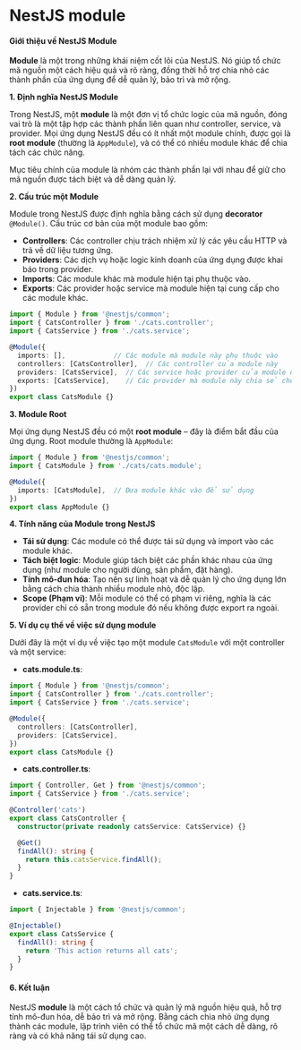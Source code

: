 # NestJS module

#### Giới thiệu về **NestJS Module**

**Module** là một trong những khái niệm cốt lõi của NestJS. Nó giúp tổ chức mã nguồn một cách hiệu quả và rõ ràng, đồng thời hỗ trợ chia nhỏ các thành phần của ứng dụng để dễ quản lý, bảo trì và mở rộng.

**1. Định nghĩa NestJS Module**

Trong NestJS, một **module** là một đơn vị tổ chức logic của mã nguồn, đóng vai trò là một tập hợp các thành phần liên quan như controller, service, và provider. Mọi ứng dụng NestJS đều có ít nhất một module chính, được gọi là **root module** (thường là `AppModule`), và có thể có nhiều module khác để chia tách các chức năng.

Mục tiêu chính của module là nhóm các thành phần lại với nhau để giữ cho mã nguồn được tách biệt và dễ dàng quản lý.

**2. Cấu trúc một Module**

Module trong NestJS được định nghĩa bằng cách sử dụng **decorator** `@Module()`. Cấu trúc cơ bản của một module bao gồm:

* **Controllers**: Các controller chịu trách nhiệm xử lý các yêu cầu HTTP và trả về dữ liệu tương ứng.
* **Providers**: Các dịch vụ hoặc logic kinh doanh của ứng dụng được khai báo trong provider.
* **Imports**: Các module khác mà module hiện tại phụ thuộc vào.
* **Exports**: Các provider hoặc service mà module hiện tại cung cấp cho các module khác.

```typescript
import { Module } from '@nestjs/common';
import { CatsController } from './cats.controller';
import { CatsService } from './cats.service';

@Module({
  imports: [],            // Các module mà module này phụ thuộc vào
  controllers: [CatsController],  // Các controller của module này
  providers: [CatsService],  // Các service hoặc provider của module này
  exports: [CatsService],    // Các provider mà module này chia sẻ cho các module khác
})
export class CatsModule {}
```

**3. Module Root**

Mọi ứng dụng NestJS đều có một **root module** – đây là điểm bắt đầu của ứng dụng. Root module thường là `AppModule`:

```typescript
import { Module } from '@nestjs/common';
import { CatsModule } from './cats/cats.module';

@Module({
  imports: [CatsModule],  // Đưa module khác vào để sử dụng
})
export class AppModule {}
```

**4. Tính năng của Module trong NestJS**

* **Tái sử dụng**: Các module có thể được tái sử dụng và import vào các module khác.
* **Tách biệt logic**: Module giúp tách biệt các phần khác nhau của ứng dụng (như module cho người dùng, sản phẩm, đặt hàng).
* **Tính mô-đun hóa**: Tạo nên sự linh hoạt và dễ quản lý cho ứng dụng lớn bằng cách chia thành nhiều module nhỏ, độc lập.
* **Scope (Phạm vi)**: Mỗi module có thể có phạm vi riêng, nghĩa là các provider chỉ có sẵn trong module đó nếu không được export ra ngoài.

**5. Ví dụ cụ thể về việc sử dụng module**

Dưới đây là một ví dụ về việc tạo một module `CatsModule` với một controller và một service:

* **cats.module.ts**:

```typescript
import { Module } from '@nestjs/common';
import { CatsController } from './cats.controller';
import { CatsService } from './cats.service';

@Module({
  controllers: [CatsController],
  providers: [CatsService],
})
export class CatsModule {}
```

* **cats.controller.ts**:

```typescript
import { Controller, Get } from '@nestjs/common';
import { CatsService } from './cats.service';

@Controller('cats')
export class CatsController {
  constructor(private readonly catsService: CatsService) {}

  @Get()
  findAll(): string {
    return this.catsService.findAll();
  }
}
```

* **cats.service.ts**:

```typescript
import { Injectable } from '@nestjs/common';

@Injectable()
export class CatsService {
  findAll(): string {
    return 'This action returns all cats';
  }
}
```

#### 6. **Kết luận**

NestJS **module** là một cách tổ chức và quản lý mã nguồn hiệu quả, hỗ trợ tính mô-đun hóa, dễ bảo trì và mở rộng. Bằng cách chia nhỏ ứng dụng thành các module, lập trình viên có thể tổ chức mã một cách dễ dàng, rõ ràng và có khả năng tái sử dụng cao.
